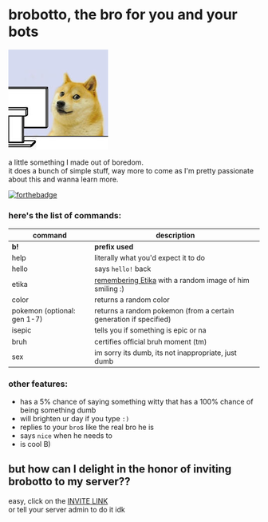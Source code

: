 # brobotto, the bro for you and your bots  
  
![aaaa](https://raw.githubusercontent.com/frecklebars/brobotto/master/bruh.jpg)  

a little something I made out of boredom.  
it does a bunch of simple stuff, way more to come as I'm pretty passionate about this and wanna learn more.  
  
[![forthebadge](https://forthebadge.com/images/badges/mom-made-pizza-rolls.svg)](https://forthebadge.com)
### here's the list of commands:  
  
command | description
--- | ---
**b!** | **prefix used**
help | literally what you'd expect it to do
hello | says `hello!` back
etika | [remembering Etika](http://mvrf.cf/fly/etika) with a random image of him smiling :)
color | returns a random color
pokemon (optional: gen 1-7) | returns a random pokemon (from a certain generation if specified)
isepic | tells you if something is epic or na
bruh | certifies official bruh moment (tm)
sex | im sorry its dumb, its not inappropriate, just dumb
  
  
### other features:
* has a 5% chance of saying something witty that has a 100% chance of being something dumb
* will brighten ur day if you type `:)`
* replies to your `bro`s like the real bro he is
* says `nice` when he needs to
* is cool B)
  
  
## but how can I delight in the honor of inviting brobotto to my server??
easy, click on the [INVITE LINK](https://discordapp.com/api/oauth2/authorize?client_id=597062511929589790&permissions=125952&scope=bot)  
or tell your server admin to do it idk

